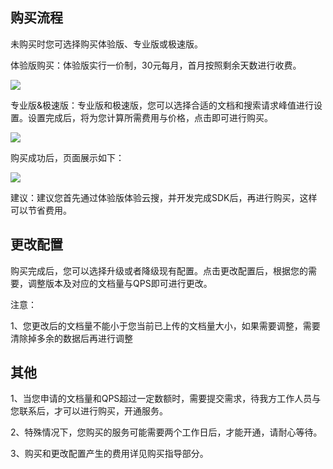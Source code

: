 ## 购买流程

未购买时您可选择购买体验版、专业版或极速版。

体验版购买：体验版实行一价制，30元每月，首月按照剩余天数进行收费。

![](//mccdn.qcloud.com/img569c4b2b80cc8.png)

专业版&极速版：专业版和极速版，您可以选择合适的文档和搜索请求峰值进行设置。设置完成后，将为您计算所需费用与价格，点击即可进行购买。

![](//mccdn.qcloud.com/img569c4ba5c0d12.png)

购买成功后，页面展示如下：

![](//mccdn.qcloud.com/img569c4bf40958c.png)

建议：建议您首先通过体验版体验云搜，并开发完成SDK后，再进行购买，这样可以节省费用。

## 更改配置

购买完成后，您可以选择升级或者降级现有配置。点击更改配置后，根据您的需要，调整版本及对应的文档量与QPS即可进行更改。

注意：

1、您更改后的文档量不能小于您当前已上传的文档量大小，如果需要调整，需要清除掉多余的数据后再进行调整

## 其他

1、当您申请的文档量和QPS超过一定数额时，需要提交需求，待我方工作人员与您联系后，才可以进行购买，开通服务。

2、特殊情况下，您购买的服务可能需要两个工作日后，才能开通，请耐心等待。

3、购买和更改配置产生的费用详见购买指导部分。